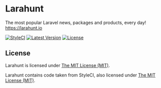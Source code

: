 Larahunt
========

The most popular Laravel news, packages and products, every day! https://larahunt.io

[![StyleCI](https://styleci.io/repos/31668097/shield?style=flat)](https://styleci.io/repos/31668097)
[![Latest Version](https://img.shields.io/github/release/larahunt/larahunt.svg?style=flat)](https://github.com/larahunt/larahunt/releases)
[![License](https://img.shields.io/packagist/l/larahunt/larahunt.svg?style=flat)](https://packagist.org/packages/larahunt/larahunt)

## License

Larahunt is licensed under [The MIT License (MIT)](LICENSE).

Larahunt contains code taken from StyleCI, also licensed under [The MIT License (MIT)](STYLECI).
